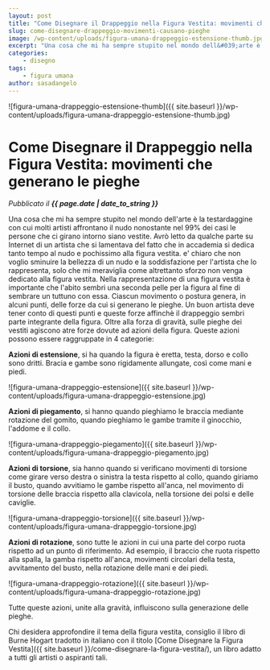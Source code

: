 ```yaml
---
layout: post
title: "Come Disegnare il Drappeggio nella Figura Vestita: movimenti che generano le pieghe"
slug: come-disegnare-drappeggio-movimenti-causano-pieghe
image: /wp-content/uploads/figura-umana-drappeggio-estensione-thumb.jpg
excerpt: "Una cosa che mi ha sempre stupito nel mondo dell&#039;arte è la testardaggine con cui molti artisti affrontano il nudo nonostante nel 99% dei casi le persone"
categories:
    - disegno
tags:
    - figura umana
author: sasadangelo
---
```


![figura-umana-drappeggio-estensione-thumb]({{ site.baseurl }}/wp-content/uploads/figura-umana-drappeggio-estensione-thumb.jpg)

# Come Disegnare il Drappeggio nella Figura Vestita: movimenti che generano le pieghe
_Pubblicato il **{{ page.date | date_to_string }}**_

Una cosa che mi ha sempre stupito nel mondo dell'arte è la testardaggine con cui molti artisti affrontano il nudo nonostante nel 99% dei casi le persone che ci girano intorno siano vestite. Avrò letto da qualche parte su Internet di un artista che si lamentava del fatto che in accademia si dedica tanto tempo al nudo e pochissimo alla figura vestita. e' chiaro che non voglio sminuire la bellezza di un nudo e la soddisfazione per l'artista che lo rappresenta, solo che mi meraviglia come altrettanto sforzo non venga dedicato alla figura vestita. Nella rappresentazione di una figura vestita è importante che l'abito sembri una seconda pelle per la figura al fine di sembrare un tuttuno con essa. Ciascun movimento o postura genera, in alcuni punti, delle forze da cui si generano le pieghe. Un buon artista deve tener conto di questi punti e queste forze affinchè il drappeggio sembri parte integrante della figura. Oltre alla forza di gravità, sulle pieghe dei vestiti agiscono atre forze dovute ad azioni della figura. Queste azioni possono essere raggruppate in 4 categorie:

**Azioni di estensione**, si ha quando la figura è eretta, testa, dorso e collo sono dritti. Bracia e gambe sono rigidamente allungate, così come mani e piedi.

![figura-umana-drappeggio-estensione]({{ site.baseurl }}/wp-content/uploads/figura-umana-drappeggio-estensione.jpg)

**Azioni di piegamento**, si hanno quando pieghiamo le braccia mediante rotazione del gomito, quando pieghiamo le gambe tramite il ginocchio, l'addome e il collo.

![figura-umana-drappeggio-piegamento]({{ site.baseurl }}/wp-content/uploads/figura-umana-drappeggio-piegamento.jpg)

**Azioni di torsione**, sia hanno quando si verificano movimenti di torsione come girare verso destra o sinistra la testa rispetto al collo, quando giriamo il busto, quando avvitiamo le gambe rispetto all'anca, nel movimento di torsione delle braccia rispetto alla clavicola, nella torsione dei polsi e delle caviglie.

![figura-umana-drappeggio-torsione]({{ site.baseurl }}/wp-content/uploads/figura-umana-drappeggio-torsione.jpg)

**Azioni di rotazione**, sono tutte le azioni in cui una parte del corpo ruota rispetto ad un punto di riferimento. Ad esempio, il braccio che ruota rispetto alla spalla, la gamba rispetto all'anca, movimenti circolari della testa, avvitamento del busto, nella rotazione delle mani e dei piedi.

![figura-umana-drappeggio-rotazione]({{ site.baseurl }}/wp-content/uploads/figura-umana-drappeggio-rotazione.jpg)

Tutte queste azioni, unite alla gravità, influiscono sulla generazione delle pieghe.

Chi desidera approfondire il tema della figura vestita, consiglio il libro di Burne Hogart tradotto in italiano con il titolo [Come Disegnare la Figura Vestita]({{ site.baseurl }}/come-disegnare-la-figura-vestita/), un libro adatto a tutti gli artisti o aspiranti tali.
